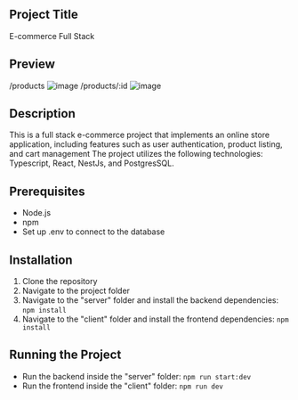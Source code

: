 ## Project Title
E-commerce Full Stack

## Preview
/products
![image](https://github.com/DiegoDias007/ecommerce/assets/127633385/39705754-e4c1-4cda-bc69-cc2a0775d509)
/products/:id
![image](https://github.com/DiegoDias007/ecommerce/assets/127633385/5587263e-8612-443d-a6bb-9a8e22996bc2)

## Description
This is a full stack e-commerce project that implements an online store application, including features such as user authentication, product listing, and cart management
The project utilizes the following technologies: Typescript, React, NestJs, and PostgresSQL.

## Prerequisites
- Node.js
- npm
- Set up .env to connect to the database

## Installation
1. Clone the repository
2. Navigate to the project folder
3. Navigate to the "server" folder and install the backend dependencies: `npm install`
4. Navigate to the "client" folder and install the frontend dependencies: `npm install`

## Running the Project
- Run the backend inside the "server" folder: `npm run start:dev`
- Run the frontend inside the "client" folder: `npm run dev`
